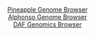 <div id="Pineapple_Genome_Browser" align="center">
  <a href="https://igv.org/app/?sessionURL=blob:zZL9i5swHIf_l8CNDaxGU7UKx.i99mXcW.c5ehwSNdpwMfGSaK8t_d.XHRv7ZQfXHzYGgvolJp_P47MDPZGKCg5i4Nmub7susIBaifUCNy0jV7ghCsQVZopYQJKKSMILAuIdqLDSOLn7Yr5cad2q2HGobgcN5rWwFbJxg7eC47WyC9E4p4IxnAuJtZDKOZG4Fw6t.8Ga5LhtbXM2sn2nxBo7mLUrwZVwWsLrbG32y36Nsppw0ZCs6ZimrwEyk8dkLO0Kfx6ni3FREKXmZDMtj8fz6fgenSfLy.B0mVxP0iRIPyxozbHuJDk.8i7YlifqaTLzlyopv3X0vm9O6nlQ89sjdPbh_KWlkqhjN3RHKITRMDBoKC_Jy__U2lz0wObP3Y0pf4b858ntdryAd7jrYXPN0Xwa1H9sHoK9BZgoOuMCKFYyjF1oIRhYvhcMfjy6IwvCyPCRgoL44dECWuLiySx_2AG9aY0xQJHn7lUeCwhZEgniQQRh6EaR5w_DIYwid2_tQCfZ34N7kdxFIfTGnhdkFWXa6FxmirfKxpzbfVHZ9fZAmuksyNHN0r0clqNZf2XIpidfb80t9BFMRm_wtIA5_vUnmrLvSfVP3HtPEFvnhwo3vT5H.cwgWaluslnNUnmqEpZ7zHu5eHoT0GFwKiEbrM16MzGvP53rsaSYazPoqaI5ZVRvUsNRrEHsesioCwrBhHERyDr_CC1ouT789FtRtH_cfwc-">Pineapple Genome Browser</a>
</div>
<div id="Alphonso_Genome_Browser" align="center">
  <a href="https://igv.org/app/?sessionURL=blob:zZJfT9swFMW_iyXQJqWJnZCGREJTKO0ofwqieBUgFDmJk5o6drDdFFr1u89Dm_bCJPqwaZIf7Ktr33OOfxvQUaWZFCABvotCFyHgAD2XqylpWk4npKEaJBXhmjpA0YoqKgoKkg2oiDYE31zYm3NjWp14HjNtryGilq4OXNKQtRRkpd1CNt5Ack5yqYiRSnvHinTSY3XXW9GctK1rZwdu6JXEEI_wdi6Fll5LRZ2t7HvZr1JWUyEbmjVLbtibgMzqsRpLtyJf0tk0LQqq9Tl9HZdH6fk4_RYM8f3X_uAeX53OcH.2P2W1IGap6FFbT65zflfol8loXeInNL28Y2Z1a8ZwLzjZH760TFF9hCJ0GEQwDkIbDBMlffmfPNvFdvS9gE97_ujK.DwO8SmWoxQHcU31ZCSa9533wdYBXBZLSwIo5ipKEHQC2HdCv9_7sUWHDoSxzUdJBpKHRwcYRYqFbX_YAPPaWl6Aps_LN3QcIFVJFUh6MYQRimM_PIgOYByjrbMBS8X_XrgjfBNH0E99v59VjBsLc5lp0WqXCOF2ReXW6x3TDFC1Nl3OTw6P8fWwGsS3OR7fXzyfxfoPWTrAjn77QGv0I4r.CXcfEeKafFfYRovhWfNcTWOMT9OFIaZCBbkaVAdn43fjiazZ3aKppGqIsf22Yo8_aeuIYkQYW.iYZjnjzLzObIpyBRLkBxZaUEguLYVA1fkn6EAHhfDzbziD7eP2Ow--">Alphonso Genome Browser</a>
</div>


<div id="DAF_Genomics_Browser" align="center">
  <a href="https://igv.org/app/?sessionURL=blob:tZHtatswFIbvRbD.sh1LduLYEIbp2s5ttrXJ3GwpJSjycazWslxJXtKG3PuE1zHYKGPQgSQkzsf76jx79A2U5rJBCSIeHnoYIwfpSm7nVLQ1fKQCNEpKWmtwkIISFDQMULJHJdWG5rOprayMaXUyGBS0dDfQSMGZ9nTg0dbVsjMV2FSXeFTQJ9nQrfaYFDbZ0AGt20o2Wg4oY6C16w9aaDarLbXHz9iqbwkr0dWG96ora8IaK7ySWre8KWD3FyP_Qdku_jZdzNO._gIes2KSXmTpdXCSL89Gx8v80_tFPloczfmmoaZTMPkAZ1O8IcNLcn.9LK9m6u54t2zFeRZevQneHZ3sWq5AT3CEx0GEfRKig4NqyTqLALFK4QSHTkTGDglD9_kaDEd2BkpylNzcOsgoyu5t.s0emcfWgkIaHrqemYOkKkChxI19P8JxTIZhFPpxjA_OHnWqfmWSp_ksjnySEjLy1lRY_ZLX_fis0J_B18L4W2e7_xWTMXcB0edfTrOvdTf9nE3HY72eBYyv2QuYHPTit0qpBDU29OP5DIXWVk1AY35RCQ63h.8-">DAF Genomics Browser</a>
</div>
